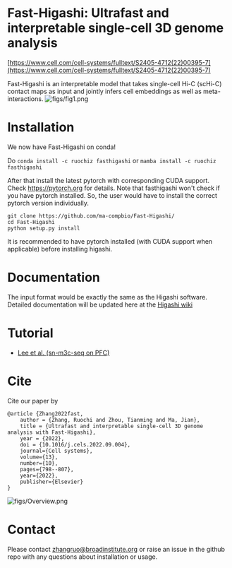 # Fast-Higashi: Ultrafast and interpretable single-cell 3D genome analysis
[https://www.cell.com/cell-systems/fulltext/S2405-4712(22)00395-7](https://www.cell.com/cell-systems/fulltext/S2405-4712(22)00395-7)

Fast-Higashi is an interpretable model that takes single-cell Hi-C (scHi-C) contact maps as input and jointly infers cell embeddings as well as meta-interactions.
![figs/fig1.png](https://github.com/ma-compbio/Fast-Higashi/blob/main/figs/fig1.png)
# Installation

We now have Fast-Higashi on conda!

Do 
`conda install -c ruochiz fasthigashi`
or
`mamba install -c ruochiz fasthigashi`

After that install the latest pytorch with corresponding CUDA support. Check https://pytorch.org for details. Note that fasthigashi won't check if you have pytorch installed. So, the user would have to install the correct pytorch version individually.

```{bash}
git clone https://github.com/ma-compbio/Fast-Higashi/
cd Fast-Higashi
python setup.py install
```

It is recommended to have pytorch installed (with CUDA support when applicable) before installing higashi.

# Documentation
The input format would be exactly the same as the Higashi software. 
Detailed documentation will be updated here at the [Higashi wiki](https://github.com/ma-compbio/Higashi/wiki/Fast-Higashi-Usage)

# Tutorial
- [Lee et al. (sn-m3c-seq on PFC)](https://github.com/ma-compbio/Fast-Higashi/blob/main/PFC%20tutorial.ipynb)

# Cite

Cite our paper by

```
@article {Zhang2022fast,
	author = {Zhang, Ruochi and Zhou, Tianming and Ma, Jian},
	title = {Ultrafast and interpretable single-cell 3D genome analysis with Fast-Higashi},
	year = {2022},
	doi = {10.1016/j.cels.2022.09.004},
	journal={Cell systems},
  	volume={13},
  	number={10},
  	pages={798--807},
  	year={2022},
  	publisher={Elsevier}
}
```

![figs/Overview.png](https://github.com/ma-compbio/Fast-Higashi/blob/main/figs/higashi_cellsystems.png)



# Contact

Please contact zhangruo@broadinstitute.org or raise an issue in the github repo with any questions about installation or usage. 
